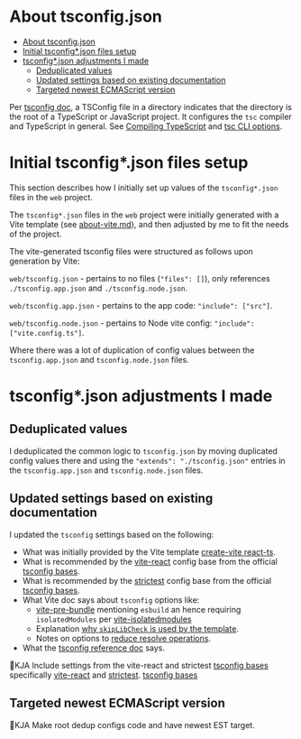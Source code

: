 # About tsconfig.json

- [About tsconfig.json](#about-tsconfigjson)
- [Initial tsconfig\*.json files setup](#initial-tsconfigjson-files-setup)
- [tsconfig\*.json adjustments I made](#tsconfigjson-adjustments-i-made)
  - [Deduplicated values](#deduplicated-values)
  - [Updated settings based on existing documentation](#updated-settings-based-on-existing-documentation)
  - [Targeted newest ECMAScript version](#targeted-newest-ecmascript-version)

Per [tsconfig doc], a TSConfig file in a directory indicates that the directory is the root
of a TypeScript or JavaScript project. It configures the `tsc` compiler and TypeScript in general.
See [Compiling TypeScript] and [tsc CLI options].

# Initial tsconfig*.json files setup

This section describes how I initially set up values of the `tsconfig*.json` files in the `web` project.

The `tsconfig*.json` files in the `web` project were initially generated with a Vite template
(see [about-vite.md](about_vite.md)), and then adjusted by me to fit the needs of the project.

The vite-generated tsconfig files were structured as follows upon generation by Vite:

`web/tsconfig.json` - pertains to no files (`"files": []`), only references `./tsconfig.app.json` and `./tsconfig.node.json`.

`web/tsconfig.app.json` - pertains to the app code: `"include": ["src"]`.

`web/tsconfig.node.json` - pertains to Node vite config: `"include": ["vite.config.ts"]`.

Where there was a lot of duplication of config values between the `tsconfig.app.json` and `tsconfig.node.json` files.

# tsconfig*.json adjustments I made

## Deduplicated values

I deduplicated the common logic to `tsconfig.json` by moving duplicated config values there and using
the `"extends": "./tsconfig.json"` entries in the `tsconfig.app.json` and `tsconfig.node.json` files.

## Updated settings based on existing documentation

I updated the `tsconfig` settings based on the following:

- What was initially provided by the Vite template [create-vite react-ts].
- What is recommended by the [vite-react] config base from the official [tsconfig bases].
- What is recommended by the [strictest] config base from the official [tsconfig bases].
- What Vite doc says about `tsconfig` options like:
  - [vite-pre-bundle] mentioning `esbuild` an hence requiring `isolatedModules` per [vite-isolatedmodules]
  - Explanation [why `skipLibCheck` is used by the template][vite-skiplibcheck].
  - Notes on options to [reduce resolve operations][vite-reduce-resolve].
- What the [tsconfig reference doc][tsconfig doc] says.

🚧KJA Include settings from the vite-react and strictest [tsconfig bases] specifically [vite-react] and [strictest].
[tsconfig bases]

## Targeted newest ECMAScript version

🚧KJA Make root dedup configs code and have newest EST target.

[Compiling TypeScript]: https://code.visualstudio.com/docs/typescript/typescript-compiling
[create-vite react-ts]: https://github.com/vitejs/vite/tree/main/packages/create-vite/template-react-ts
[strictest]: https://www.npmjs.com/package/@tsconfig/strictest
[tsc CLI options]: https://www.typescriptlang.org/docs/handbook/compiler-options.html
[tsconfig bases]: https://www.typescriptlang.org/docs/handbook/tsconfig-json.html#tsconfig-bases
[tsconfig doc]: https://www.typescriptlang.org/tsconfig
[vite-isolatedmodules]: https://vite.dev/guide/features.html#isolatedmodules
[vite-pre-bundle]: https://vite.dev/guide/why.html#slow-server-start
[vite-react]: https://www.npmjs.com/package/@tsconfig/vite-react
[vite-reduce-resolve]: https://vite.dev/guide/performance.html#reduce-resolve-operations
[vite-skiplibcheck]: https://vite.dev/guide/features.html#other-compiler-options-affecting-the-build-result
